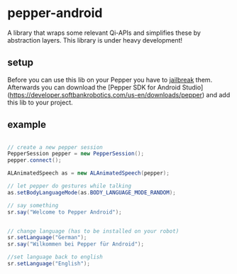 # pepper-android
A library that wraps some relevant Qi-APIs and simplifies these by abstraction layers. This library is under heavy development!

## setup 
Before you can use this lib on your Pepper you have to [jailbreak](https://github.com/LilithWittmann/pepper-tablet-jailbreak) them. Afterwards you can download the [Pepper SDK for Android Studio] (https://developer.softbankrobotics.com/us-en/downloads/pepper) and add this lib to your project.

## example

```java

// create a new pepper session
PepperSession pepper = new PepperSession();
pepper.connect();

ALAnimatedSpeech as = new ALAnimatedSpeech(pepper);

// let pepper do gestures while talking
as.setBodyLanguageMode(as.BODY_LANGUAGE_MODE_RANDOM);

// say something
sr.say("Welcome to Pepper Android");


// change language (has to be installed on your robot)
sr.setLanguage("German");
sr.say("Wilkommen bei Pepper für Android");

//set language back to english
sr.setLanguage("English");
```
